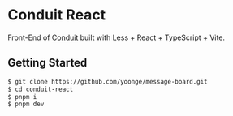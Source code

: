 # Conduit React

Front-End of [Conduit](https://github.com/yoonge/message-board.git) built with Less + React + TypeScript + Vite.

## Getting Started

``` sh
$ git clone https://github.com/yoonge/message-board.git
$ cd conduit-react
$ pnpm i
$ pnpm dev
```
